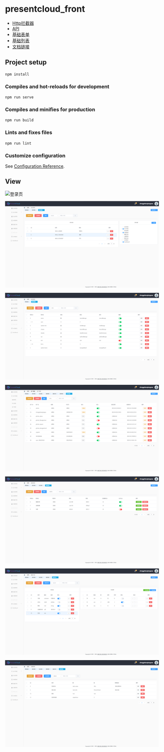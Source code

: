 # presentcloud_front

* [Http拦截器](https://github.com/zcf131016/present_18_web-front/blob/main/src/utils/http.js)
* [API](https://github.com/zcf131016/present_18_web-front/blob/main/src/utils/api.js)
* [基础表单](https://github.com/PresentCloud-18/web-front/blob/main/src/components/BaseForm.vue)
* [基础列表](https://github.com/PresentCloud-18/web-front/blob/main/src/components/BaseTable.vue)
* [文档链接](https://github.com/zcf131016/presentdcloud_18_documents/blob/main/218-%E5%90%8E%E5%8F%B0%E7%AE%A1%E7%90%86%E7%B3%BB%E7%BB%9F%E4%BA%A7%E5%93%81%E9%9C%80%E6%B1%82%E6%96%87%E6%A1%A3.docx)

## Project setup
```
npm install
```

### Compiles and hot-reloads for development
```
npm run serve
```

### Compiles and minifies for production
```
npm run build
```

### Lints and fixes files
```
npm run lint
```

### Customize configuration
See [Configuration Reference](https://cli.vuejs.org/config/).

## View
![登录页](https://github.com/zcf131016/present_18_web-front/blob/dev/viewImg/login.png)

![角色管理](https://github.com/zcf131016/present_18_web-front/blob/dev/viewImg/role.png)

![菜单管理](https://github.com/zcf131016/present_18_web-front/blob/dev/viewImg/menu.png)

![用户管理](https://github.com/zcf131016/present_18_web-front/blob/dev/viewImg/user.png)

![班课管理](https://github.com/zcf131016/present_18_web-front/blob/dev/viewImg/course.png)

![数据字典管理](https://github.com/zcf131016/present_18_web-front/blob/dev/viewImg/dict.png)

![系统参数管理](https://github.com/zcf131016/present_18_web-front/blob/dev/viewImg/sysparam.png)
